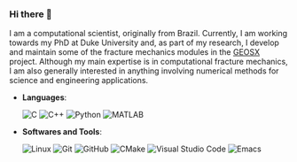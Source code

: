 ### Hi there 👋

<!--
**andrembcosta/andrembcosta** is a ✨ _special_ ✨ repository because its `README.md` (this file) appears on your GitHub profile.

Here are some ideas to get you started:

- 🔭 I’m currently working on ...
- 🌱 I’m currently learning ...
- 👯 I’m looking to collaborate on ...
- 🤔 I’m looking for help with ...
- 💬 Ask me about ...
- 📫 How to reach me: ...
- 😄 Pronouns: ...
- ⚡ Fun fact: ...
-->

I am a computational scientist, originally from Brazil. Currently, I am working towards my PhD at Duke University and, as part of my research, I develop and maintain some of the fracture mechanics modules in the [GEOSX](https://www.geosx.org) project. Although my main expertise is in computational fracture mechanics, I am also generally interested in anything involving numerical methods for science and engineering applications.

- **Languages**:
        
    ![C](https://img.shields.io/badge/C%20-%232370ED.svg?style=flat-square&logo=c&logoColor=white)
    ![C++](https://img.shields.io/badge/C++%20-%2300599C.svg?style=flat-square&logo=c%2B%2B&logoColor=white)
    ![Python](https://img.shields.io/badge/Python%20-%2314354C.svg?style=flat-square&logo=python&logoColor=white)
    ![MATLAB](https://tinyurl.com/4jmuuf32)
  
- **Softwares and Tools**:

    ![Linux](https://img.shields.io/badge/Linux-FCC624?style=flat-square&logo=linux&logoColor=black)
    ![Git](https://img.shields.io/badge/git-%23F05033.svg?style=flat-square&logo=git&logoColor=white)
    ![GitHub](https://img.shields.io/badge/github-%23121011.svg?style=flat-square&logo=github&logoColor=white)
    ![CMake](https://img.shields.io/badge/CMake-%23008FBA.svg?style=flat-square&logo=cmake&logoColor=white)
    ![Visual Studio Code](https://img.shields.io/badge/VS%20Code-0078d7.svg?style=flat-square&logo=visual-studio-code&logoColor=white)
    ![Emacs](https://img.shields.io/badge/Emacs-%237F5AB6.svg?&style=flat-square&logo=gnu-emacs&logoColor=white)

<!-- Programming languagues: C, C++, MATLAB, Python

Other tools: git, linux, slurm, vs code, emacs  -->

<!-- ## <b> Skills</b>

<p align="center">

- **Languages**:
    
    ![C](https://img.shields.io/badge/C%20-%232370ED.svg?style=for-the-badge&logo=c&logoColor=white)
    ![C++](https://img.shields.io/badge/C++%20-%2300599C.svg?style=for-the-badge&logo=c%2B%2B&logoColor=white)
    ![Python](https://img.shields.io/badge/Python%20-%2314354C.svg?style=for-the-badge&logo=python&logoColor=white)
    ![MATLAB](https://tinyurl.com/3npzk8yk)
  
- **Softwares and Tools**:

    ![Linux](https://img.shields.io/badge/Linux-FCC624?style=for-the-badge&logo=linux&logoColor=black)
    ![Git](https://img.shields.io/badge/git-%23F05033.svg?style=for-the-badge&logo=git&logoColor=white)
    ![GitHub](https://img.shields.io/badge/github-%23121011.svg?style=for-the-badge&logo=github&logoColor=white)
    ![Visual Studio Code](https://img.shields.io/badge/Visual%20Studio%20Code-0078d7.svg?style=for-the-badge&logo=visual-studio-code&logoColor=white)
    ![Emacs](https://img.shields.io/badge/Emacs-%237F5AB6.svg?&style=for-the-badge&logo=gnu-emacs&logoColor=white)
    ![CMake](https://img.shields.io/badge/CMake-%23008FBA.svg?style=for-the-badge&logo=cmake&logoColor=white)
    ![Docker](https://img.shields.io/badge/docker-%230db7ed.svg?style=for-the-badge&logo=docker&logoColor=white

</p> -->

<!-- ## <b>Contact</b>
<br>
<div align='left'>


<a href="https://linkedin.com/in/andrembcosta" target="_blank">
<img src="https://img.shields.io/badge/linkedin -%2300acee.svg?color=405DE6&style=for-the-badge&logo=linkedin&logoColor=white" alt=linkedin style="margin-bottom: 5px;"/>
</a>
<a href="mailto:andrembc10@gmail.com" target="_blank">
<img src="https://img.shields.io/badge/gmail  -%23EA4335.svg?style=for-the-badge&logo=gmail&logoColor=white" t=mail style="margin-bottom: 5px;" />
</a>


</div>

<div align='center'> -->
